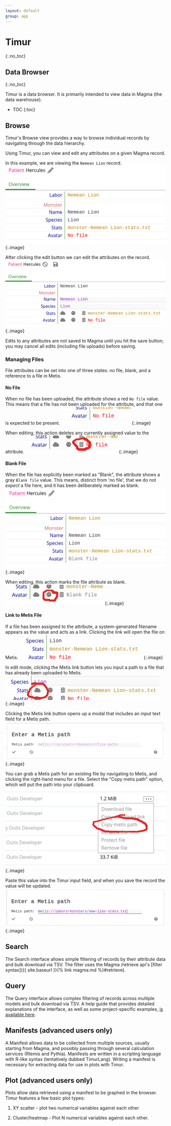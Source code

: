 ```yaml
---
layout: default
group: app
---
```


# Timur
{:.no_toc}

## Data Browser
{:.no_toc}

Timur is a data browser. It is primarily intended to view data in Magma (the data warehouse).

* TOC
{:toc}

## Browse

Timur's Browse view provides a way to browse individual records by navigating through the data hierarchy.

Using Timur, you can view and edit any attributes on a given Magma record.

In this example, we are viewing the `Nemean Lion` record.
![Viewing sample attributes on Timur](/assets/images/timur/sample-view-only.png)
{:.image}

After clicking the edit button we can edit the attributes on the record.
![Editing sample attributes on Timur reveals three buttons for file and image attributes](/assets/images/timur/sample-edit-view.png)
{:.image}

Edits to any attributes are not saved to Magma until you hit the save button;
you may cancel all edits (including file uploads) before saving.

### Managing Files

File attributes can be set into one of three states: no file, blank, and a reference to a file in Metis.

#### No File

When no file has been uploaded, the attribute shows a red `No file` value. This means that a file has not been uploaded for the attribute, and that one is expected to be present.
![No File text when file has not been uploaded](/assets/images/timur/no-file-present.png)
{:.image}

When editing, this action deletes any currently assigned value to the attribute.
![Delete button circled in the UI](/assets/images/timur/delete-file-button-callout.png)
{:.image}

#### Blank File

When the file has explicitly been marked as "Blank", the attribute shows a gray `Blank file` value. This means, distinct from 'no file', that we do not *expect* a file here, and it has been deliberately marked as blank.
![Blank File text when attribute has been marked as blank](/assets/images/timur/blank-file-attribute.png)
{:.image}

When editing, this action marks the file attribute as blank.
![Blank file button circled in the UI](/assets/images/timur/blank-file-attribute-callout.png)
{:.image}

#### Link to Metis File

If a file has been assigned to the attribute, a system-generated filename appears as the value and acts as a link. Clicking the link will open the file on Metis.
![Existing image attribute value links to the file on Metis](/assets/images/timur/link-to-view-file.png)
{:.image}

In edit mode, clicking the Metis link button lets you input a path to a file that has already been uploaded to Metis.
![Editing a Metis link opens up a modal with a new input text field](/assets/images/timur/metis-path-button.png)
{:.image}

Clicking the Metis link button opens up a modal that includes an input text field for a Metis path.
![Modal window with input field for metis path](/assets/images/timur/metis-path-modal.png)
{:.image}

You can grab a Metis path for an existing file by navigating to Metis, and clicking the right-hand menu for a file. Select the "Copy metis path" option, which will put the path into your clipboard.
![Copy metis path option in dropdown menu](/assets/images/metis/file-dropdown-copy-path.png)
{:.image}

Paste this value into the Timur input field, and when you save the record the value will be updated.
![Modal with metis path pasted into the input text field](/assets/images/timur/metis-path-modal-with-data.png)
{:.image}

## Search

The Search interface allows simple filtering of records by their attribute data and bulk download via TSV.
The filter uses the Magma /retrieve api's [filter syntax]({{ site.baseurl }}{% link magma.md %}#retrieve).

## Query

The Query interface allows complex filtering of records across multiple models and bulk download via TSV.
A help guide that provides detailed explanations of the interface, as well as some project-specific examples, [is available here](/assets/images/timur/querying_guide.pdf).

## Manifests (advanced users only)

A Manifest allows data to be collected from multiple sources, usually starting
from Magma, and possibly passing through several calculation services (Rtemis
and Pythia). Manifests are written in a scripting language with R-like syntax
(tentatively dubbed TimurLang). Writing a manifest is necessary for extracting
data for use in plots with Timur.

## Plot (advanced users only)

Plots allow data retrieved using a manifest to be graphed in the browser. Timur features a few basic plot types:

1. XY scatter - plot two numerical variables against each other

2. Cluster/heatmap - Plot N numerical variables against each other.
